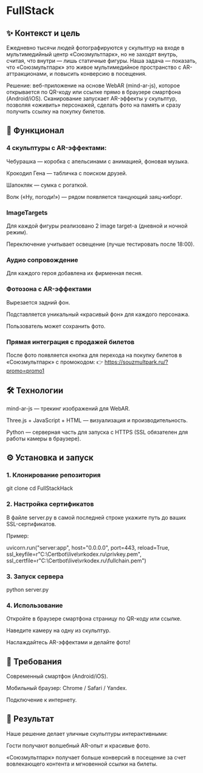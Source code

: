 # FullStack

## ✨ Контекст и цель

Ежедневно тысячи людей фотографируются у скульптур на входе в мультимедийный центр «Союзмультпарк», но не заходят внутрь, считая, что внутри — лишь статичные фигуры.
Наша задача — показать, что «Союзмультпарк» это живое мультимедийное пространство с AR-аттракционами, и повысить конверсию в посещения.

Решение: веб-приложение на основе WebAR (mind-ar-js), которое открывается по QR-коду или ссылке прямо в браузере смартфона (Android/iOS). Сканирование запускает AR-эффекты у скульптур, позволяя «оживить» персонажей, сделать фото на память и сразу получить ссылку на покупку билетов.

## 🚀 Функционал

### 4 скульптуры с AR-эффектами:

Чебурашка — коробка с апельсинами с анимацией, фоновая музыка.

Крокодил Гена — табличка с поиском друзей.

Шапокляк — сумка с рогаткой.

Волк («Ну, погоди!») — рядом появляется танцующий заяц-киборг.

### ImageTargets

Для каждой фигуры реализовано 2 image target-а (дневной и ночной режим).

Переключение учитывает освещение (лучше тестировать после 18:00).

### Аудио сопровождение

Для каждого героя добавлена их фирменная песня.

### Фотозона с AR-эффектами

Вырезается задний фон.

Подставляется уникальный «красивый фон» для каждого персонажа.

Пользователь может сохранить фото.

### Прямая интеграция с продажей билетов

После фото появляется кнопка для перехода на покупку билетов в «Союзмультпарк» с промокодом:
👉 https://souzmultpark.ru/?promo=promo1

## 🛠 Технологии

mind-ar-js — трекинг изображений для WebAR.

Three.js + JavaScript + HTML — визуализация и производительность.

Python — серверная часть для запуска с HTTPS (SSL обязателен для работы камеры в браузере).

## ⚙️ Установка и запуск
### 1. Клонирование репозитория
git clone [<repo-url>](https://github.com/FreeTok/FullStackHack)
cd FullStackHack

### 2. Настройка сертификатов

В файле server.py в самой последней строке укажите путь до ваших SSL-сертификатов.

Пример:

uvicorn.run("server:app", host="0.0.0.0", port=443, reload=True, ssl_keyfile=r"C:\Certbot\live\vrkodex.ru\privkey.pem", ssl_certfile=r"C:\Certbot\live\vrkodex.ru\fullchain.pem")

### 3. Запуск сервера
python server.py

### 4. Использование

Откройте в браузере смартфона страницу по QR-коду или ссылке. 

Наведите камеру на одну из скульптур.

Наслаждайтесь AR-эффектами и делайте фото!

## 📱 Требования

Современный смартфон (Android/iOS).

Мобильный браузер: Chrome / Safari / Yandex.

Подключение к интернету.

## 🎯 Результат

Наше решение делает уличные скульптуры интерактивными:

Гости получают волшебный AR-опыт и красивые фото.

«Союзмультпарк» получает больше конверсий в посещение за счет вовлекающего контента и мгновенной ссылки на билеты.
